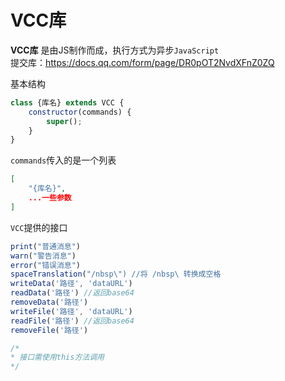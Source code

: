 # VCC库
**VCC库** 是由JS制作而成，执行方式为异步```JavaScript```<br>
提交库：https://docs.qq.com/form/page/DR0pOT2NvdXFnZ0ZQ

基本结构
```JavaScript
class {库名} extends VCC {
    constructor(commands) {
        super();
    }
}
```
`commands`传入的是一个列表
```JSON
[
    "{库名}",
    ...一些参数
]
```
`VCC`提供的接口
```JavaScript
print("普通消息")
warn("警告消息")
error("错误消息")
spaceTranslation("/nbsp\") //将 /nbsp\ 转换成空格
writeData('路径', 'dataURL')
readData('路径') //返回base64
removeData('路径')
writeFile('路径', 'dataURL')
readFile('路径') //返回base64
removeFile('路径')

/*
* 接口需使用this方法调用
*/
```